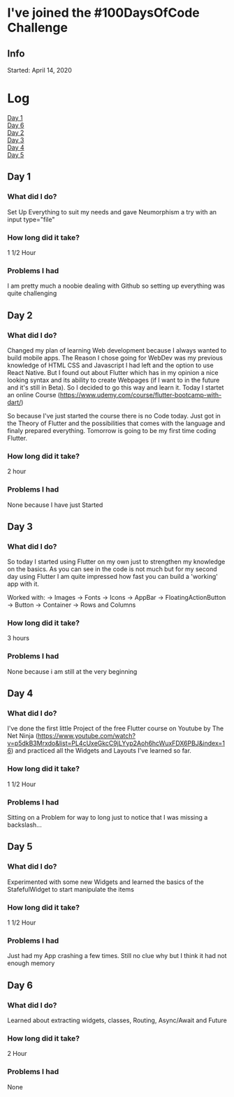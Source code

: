 # I've joined the #100DaysOfCode Challenge

## Info
Started: April 14, 2020

# Log
[Day 1](#day1)</br> [Day 6](#day6)</br>
[Day 2](#day2)</br>
[Day 3](#day3)</br>
[Day 4](#day4)</br>
[Day 5](#day5)</br>


<a name="day1"></a>
## Day 1

### What did I do?
Set Up Everything to suit my needs and gave Neumorphism a try with an input type="file"

### How long did it take?
1 1/2 Hour

### Problems I had
I am pretty much a noobie dealing with Github so setting up everything was quite challenging

<a name="day2"></a>
## Day 2

### What did I do?
Changed my plan of learning Web development because I always wanted to build mobile apps. The Reason I chose going for WebDev was my previous knowledge of HTML CSS and Javascript I had left and the option to use React Native. But I found out
about Flutter which has in my opinion a nice looking syntax and its ability to create Webpages (if I want to in the future and it's still in Beta). So I decided to go this way and learn it. 
Today I startet an online Course (https://www.udemy.com/course/flutter-bootcamp-with-dart/)

So because I've just started the course there is no Code today. Just got in the Theory of Flutter and the possibilities that comes with the language and finaly prepared everything.
Tomorrow is going to be my first time coding Flutter.

### How long did it take?
2 hour

### Problems I had
None because I have just Started 

<a name="day3"></a>
## Day 3

### What did I do?
So today I started using Flutter on my own just to strengthen my knowledge on the basics. As you can see in the code is not much but for my second day using Flutter I am quite impressed how
fast you can build a 'working' app with it. 

Worked with:
-> Images
-> Fonts
-> Icons
-> AppBar
-> FloatingActionButton
-> Button
-> Container
-> Rows and Columns

### How long did it take?
3 hours

### Problems I had
None because i am still at the very beginning

<a name="day4"></a>
## Day 4

### What did I do?
I've done the first little Project of the free Flutter course on Youtube by The Net Ninja (https://www.youtube.com/watch?v=p5dkB3Mrxdo&list=PL4cUxeGkcC9jLYyp2Aoh6hcWuxFDX6PBJ&index=16)
and practiced all the Widgets and Layouts I've learned so far.

### How long did it take?
1 1/2 Hour

### Problems I had
Sitting on a Problem for way to long just to notice that I was missing a backslash...

<a name="day5"></a>
## Day 5

### What did I do?
Experimented with some new Widgets and learned the basics of the StafefulWidget to start manipulate the items

### How long did it take?
1 1/2 Hour

### Problems I had
Just had my App crashing a few times. Still no clue why but I think it had not enough memory

<a name="day6"></a>
## Day 6

### What did I do?
Learned about extracting widgets, classes, Routing, Async/Await and Future

### How long did it take?
2 Hour

### Problems I had
None
